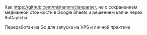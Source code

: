 Как https://github.com/mishannn/cianparser, но с сохранением медианной стоимости в Google Sheets и решением капчи через RuCaptcha

Переработан на Go для запуска на VPS и личной практики